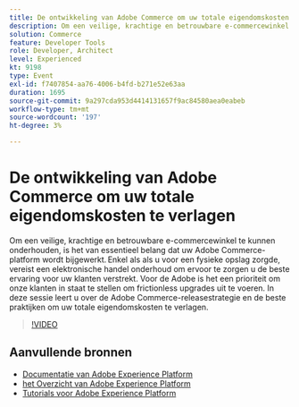 ```yaml
---
title: De ontwikkeling van Adobe Commerce om uw totale eigendomskosten te verlagen
description: Om een veilige, krachtige en betrouwbare e-commercewinkel te kunnen onderhouden, is het van essentieel belang dat uw Adobe Commerce-platform wordt bijgewerkt. Enkel als als u voor een fysieke opslag zorgde, vereist een elektronische handel onderhoud om ervoor te zorgen u de beste ervaring voor uw klanten verstrekt.  Voor de Adobe is het een prioriteit om onze klanten in staat te stellen om frictionless upgrades uit te voeren. In deze sessie leert u over de Adobe Commerce-releasestrategie en de beste praktijken om uw totale eigendomskosten te verlagen.
solution: Commerce
feature: Developer Tools
role: Developer, Architect
level: Experienced
kt: 9198
type: Event
exl-id: f7407854-aa76-4006-b4fd-b271e52e63aa
duration: 1695
source-git-commit: 9a297cda953d4414131657f9ac84580aea0eabeb
workflow-type: tm+mt
source-wordcount: '197'
ht-degree: 3%

---
```


# De ontwikkeling van Adobe Commerce om uw totale eigendomskosten te verlagen

Om een veilige, krachtige en betrouwbare e-commercewinkel te kunnen onderhouden, is het van essentieel belang dat uw Adobe Commerce-platform wordt bijgewerkt. Enkel als als u voor een fysieke opslag zorgde, vereist een elektronische handel onderhoud om ervoor te zorgen u de beste ervaring voor uw klanten verstrekt.  Voor de Adobe is het een prioriteit om onze klanten in staat te stellen om frictionless upgrades uit te voeren. In deze sessie leert u over de Adobe Commerce-releasestrategie en de beste praktijken om uw totale eigendomskosten te verlagen.

>[!VIDEO](https://video.tv.adobe.com/v/337765/?quality=12&learn=on&hidetitle=true)

## Aanvullende bronnen

- [ Documentatie van Adobe Experience Platform ](https://experienceleague.adobe.com/docs/experience-platform.html)
- [ het Overzicht van Adobe Experience Platform ](https://experienceleague.adobe.com/docs/experience-platform/landing/home.html)
- [Tutorials voor Adobe Experience Platform](https://experienceleague.adobe.com/docs/platform-learn/tutorials/overview.html?lang=nl)
